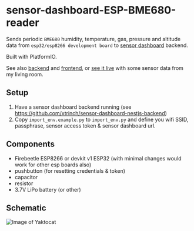 # sensor-dashboard-ESP-BME680-reader

Sends periodic `BME680` humidity, temperature, gas, pressure and altitude data from `esp32/esp8266 development board` to [sensor dashboard](http://sensor-dashboard.trina.si/) backend.

Built with PlatformIO.

See also [backend](https://github.com/xtrinch/sensor-dashboard-nestjs-backend) and [frontend](https://github.com/xtrinch/sensor-dashboard-react-frontend), or [see it live](http://sensor-dashboard.trina.si/) with some sensor data from my living room.

## Setup

1. Have a sensor dashboard backend running (see https://github.com/xtrinch/sensor-dashboard-nestjs-backend)
2. Copy `import_env.example.py` to `import_env.py` and define you wifi SSID, passphrase, sensor access token & sensor dashboard url.

## Components
- Firebeetle ESP8266 or devkit v1 ESP32 (with minimal changes would work for other esp boards also)
- pushbutton (for resetting credentials & token)
- capacitor
- resistor
- 3.7V LiPo battery (or other)

## Schematic

![Image of Yaktocat](https://github.com/sensor-dashboard/sensor-dashboard-ESP-BME680-reader/blob/master/images/schematic.png)
